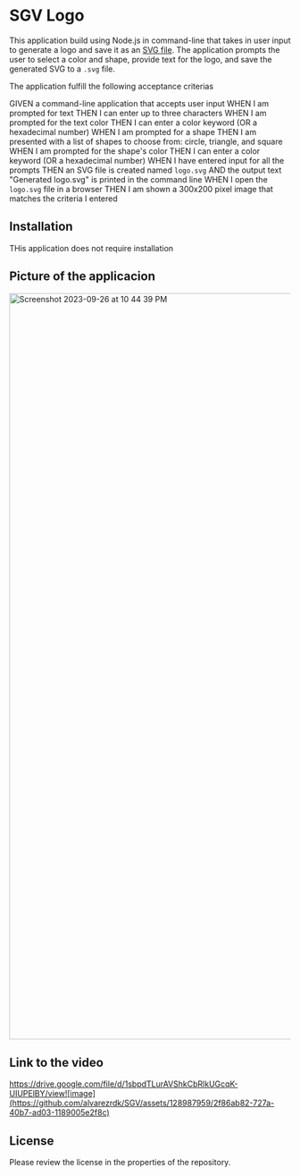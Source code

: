 # SGV Logo
 
 This application build using Node.js in command-line that takes in user input to generate a logo and save it as an [SVG file](https://en.wikipedia.org/wiki/Scalable_Vector_Graphics). The application prompts the user to select a color and shape, provide text for the logo, and save the generated SVG to a `.svg` file.

 The application fulfill the following acceptance criterias

 GIVEN a command-line application that accepts user input
WHEN I am prompted for text
THEN I can enter up to three characters
WHEN I am prompted for the text color
THEN I can enter a color keyword (OR a hexadecimal number)
WHEN I am prompted for a shape
THEN I am presented with a list of shapes to choose from: circle, triangle, and square
WHEN I am prompted for the shape's color
THEN I can enter a color keyword (OR a hexadecimal number)
WHEN I have entered input for all the prompts
THEN an SVG file is created named `logo.svg`
AND the output text "Generated logo.svg" is printed in the command line
WHEN I open the `logo.svg` file in a browser
THEN I am shown a 300x200 pixel image that matches the criteria I entered

## Installation
THis application does not require installation

## Picture of the applicacion
<img width="1335" alt="Screenshot 2023-09-26 at 10 44 39 PM" src="https://github.com/alvarezrdk/SGV/assets/128987959/271e0a9e-21a1-4692-b189-2835b0a48f07">


## Link to the video
https://drive.google.com/file/d/1sbpdTLurAVShkCbRlkUGcqK-UIUPElBY/view![image](https://github.com/alvarezrdk/SGV/assets/128987959/2f86ab82-727a-40b7-ad03-1189005e2f8c)


## License
Please review the license in the properties of the repository.
